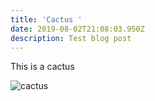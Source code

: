 ```yaml
---
title: 'Cactus '
date: 2019-08-02T21:08:03.950Z
description: Test blog post
---
```

This is a cactus

![cactus](/img/cactus.jpg "Cactus")
